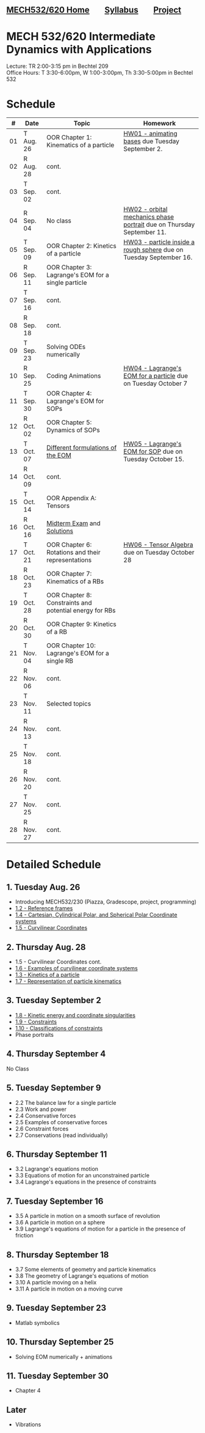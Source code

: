 [MECH532/620 Home](README.md)        [Syllabus](syllabus.md)        [Project](project.md)
---

# MECH 532/620 Intermediate Dynamics with Applications
Lecture: TR 2:00-3:15 pm in Bechtel 209\
Office Hours: T 3:30-6:00pm, W 1:00-3:00pm, Th 3:30-5:00pm in Bechtel 532

# Schedule

| # | Date      | Topic | Homework |
|---|-----------|----------|----------|
| 01 | T Aug. 26 | OOR Chapter 1: Kinematics of a particle    | [HW01 - animating bases](https://drive.google.com/file/d/1krKZoVwwGjROBr_xz4FcZ1o--ajEghTr/view?usp=sharing) due Tuesday September 2.   |
| 02 | R Aug. 28 | cont.  |    |
| 03 | T Sep. 02 | cont.  |    |
| 04 | R Sep. 04 | No class  |  [HW02 - orbital mechanics phase portrait](https://drive.google.com/file/d/14R4AnZM5m6I-V7xa8ZfdTFJoOwJCZPKp/view?usp=sharing) due on Thursday September 11. |
| 05 | T Sep. 09 | OOR Chapter 2: Kinetics of a particle | [HW03 - particle inside a rough sphere](https://drive.google.com/file/d/1nxj7QsOvbycgNC6SP8vk43lHP6W7bmcc/view?usp=sharing) due on Tuesday September 16. |
| 06 | R Sep. 11 | OOR Chapter 3: Lagrange's EOM for a single particle | |
| 07 | T Sep. 16 | cont. | |
| 08 | R Sep. 18 | cont. | |
| 09 | T Sep. 23 | Solving ODEs numerically | |
| 10 | R Sep. 25 | Coding Animations | [HW04 - Lagrange's EOM for a particle](https://drive.google.com/file/d/1EZida1mMZ9lNguCF6bFut9FnkjIGaxBZ/view?usp=sharing) due on Tuesday October 7 |
| 11 | T Sep. 30 | OOR Chapter 4: Lagrange's EOM for SOPs | |
| 12 | R Oct. 02 | OOR Chapter 5: Dynamics of SOPs | |
| 13 | T Oct. 07 | [Different formulations of the EOM](https://doi.org/10.1007/s11071-021-06565-2) | [HW05 - Lagrange's EOM for SOP](https://drive.google.com/file/d/1W0eqB8xkuyNn7Q-qxdytH_qi60SU-5Qa/view?usp=sharing) due on Tuesday October 15. |
| 14 | R Oct. 09 | cont. | |
| 15 | T Oct. 14 | OOR Appendix A: Tensors | |
| 16 | R Oct. 16 | [Midterm Exam](https://drive.google.com/file/d/1gfhnJ1Bsd_GWIYdm5cxomXlXjOrwSB7R/view?usp=sharing) and [Solutions](https://drive.google.com/file/d/1Wrh24JNyvH1FekIhkXkVFRq9PV2Q1cpe/view?usp=sharing) | |
| 17 | T Oct. 21 | OOR Chapter 6: Rotations and their representations | [HW06 - Tensor Algebra](https://drive.google.com/file/d/119NUbbaR14soGTepCUs5i0Xap_mpFjYV/view?usp=sharing) due on Tuesday October 28 |
| 18 | R Oct. 23 | OOR Chapter 7: Kinematics of a RBs | |
| 19 | T Oct. 28 | OOR Chapter 8: Constraints and potential energy for RBs | |
| 20 | R Oct. 30 | OOR Chapter 9: Kinetics of a RB | |
| 21 | T Nov. 04 | OOR Chapter 10: Lagrange's EOM for a single RB | |
| 22 | R Nov. 06 | cont. | |
| 23 | T Nov. 11 | Selected topics | |
| 24 | R Nov. 13 | cont. | |
| 25 | T Nov. 18 | cont. | |
| 26 | R Nov. 20 | cont. | |
| 27 | T Nov. 25 | cont. | |
| 28 | R Nov. 27 | cont. | |


<!-- ---

# Detailed Schedule
{:.no_toc}

## Table of contents
{: .no_toc .text-delta }

1. TOC
{:toc}

--- -->

# Detailed Schedule

## 1. Tuesday Aug. 26 

- Introducing MECH532/230 (Piazza, Gradescope, project, programming)
- [1.2 - Reference frames](https://drive.google.com/file/d/1oT8Tge58OZHu-iXoMyfXXgyQeeFXmWvb/view?usp=sharing)
- [1.4 - Cartesian, Cylindrical Polar, and Spherical Polar Coordinate systems](https://drive.google.com/file/d/1oT8Tge58OZHu-iXoMyfXXgyQeeFXmWvb/view?usp=sharing)
- [1.5 - Curvilinear Coordinates](https://drive.google.com/file/d/1jcezCxyimag3mSecutKtLOo4UJVDz2jY/view?usp=sharing)

## 2. Thursday Aug. 28 

- 1.5 - Curvilinear Coordinates cont.
- [1.6 - Examples of curvilinear coordinate systems](https://drive.google.com/file/d/1dczXWic3R4R5BDfeM3x13SYKx5xXqLE_/view?usp=sharing)
- [1.3 - Kinetics of a particle](https://drive.google.com/file/d/1oT8Tge58OZHu-iXoMyfXXgyQeeFXmWvb/view?usp=sharing)
- [1.7 - Representation of particle kinematics](https://drive.google.com/file/d/15gqZHFznfvLQvxZZ8ACki__cLNoWwPQj/view?usp=sharing)

## 3. Tuesday September 2
- [1.8 - Kinetic energy and coordinate singularities](https://drive.google.com/file/d/1dV4R1pqsr6v4vRIFhbiqVKIbonNEZIz1/view?usp=sharing)
- [1.9 - Constraints](https://drive.google.com/file/d/1kFDUXIdpRNXS0H6F1djLhTNcj2WHU7UR/view?usp=sharing)
- [1.10 - Classifications of constraints](https://drive.google.com/file/d/1BX2bz43KqopZKK0BDIfJITMkIPhLuFUD/view?usp=sharing)
- Phase portraits

## 4. Thursday September 4
No Class

## 5. Tuesday September 9
- 2.2 The balance law for a single particle
- 2.3 Work and power
- 2.4 Conservative forces
- 2.5 Examples of conservative forces
- 2.6 Constraint forces
- 2.7 Conservations (read individually)

## 6. Thursday September 11
- 3.2 Lagrange's equations motion
- 3.3 Equations of motion for an unconstrained particle
- 3.4 Lagrange's equations in the presence of constraints

## 7. Tuesday September 16
- 3.5 A particle in motion on a smooth surface of revolution
- 3.6 A particle in motion on a sphere
- 3.9 Lagrange's equations of motion for a particle in the presence of friction

## 8. Thursday September 18
- 3.7 Some elements of geometry and particle kinematics
- 3.8 The geometry of Lagrange's equations of motion
- 3.10 A particle moving on a helix
- 3.11 A particle in motion on a moving curve

## 9. Tuesday September 23
- Matlab symbolics 

## 10. Thursday September 25
- Solving EOM numerically + animations

## 11. Tuesday September 30
- Chapter 4

## Later
- Vibrations